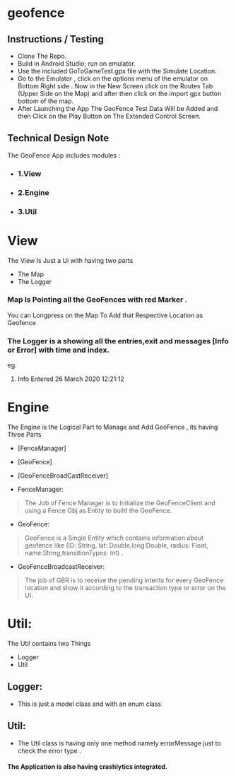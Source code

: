# geofence

## Instructions / Testing
 - Clone The Repo.
 - Build in Android Studio; run on emulator.
 - Use the included GoToGameTest.gpx file with the Simulate Location.
 - Go to the Emulator , click on the options menu of the emulator on Bottom Right side . Now in the New Screen click on the Routes Tab (Upper Side on the Map) and after then click on the import gpx button bottom of the map.
 - After Launching the App The GeoFence Test Data Will be Added and then Click on the Play Button on The Extended Control Screen.


## Technical Design Note
The GeoFence App  includes modules :
- ### 1.View
- ### 2.Engine
- ### 3.Util

# View
The View Is Just a Ui with having two parts 
 - The Map
 - The Logger

### Map Is Pointing all the GeoFences with red Marker .
You can Longpress on the Map To Add that Respective Location as Geofence

### The Logger is a showing all the entries,exit and messages [Info or Error] with time and index.
eg.
1. Info Entered 26 March 2020 12:21:12

# Engine
The Engine is the Logical Part to Manage and Add GeoFence , its having Three Parts
- [FenceManager] 
- [GeoFence] 
- [GeoFenceBroadCastReceiver] 
  
- FenceManager:
> The Job of Fence Manager is to Initialize the GeoFenceClient and using a Fence Obj as Entity to build the GeoFence.
- GeoFence:
> GeoFence is a Single Entity which contains information about geofence
> like (ID: String, lat: Double,long:Double, radius: Float, name:String,transitionTypes: Int) . 
- GeoFenceBroadcastReceiver:
> The job of GBR is to receive the pending intents for every GeoFence location and show it according to the transaction type or error on the UI.

# Util:
The Util contains two Things  
  - Logger 
  - Util
## Logger:
- This is just a model class and with an enum class 
## Util:
- The Util class is having only one method namely errorMessage just to check the error type .


 #### The Application is also having crashlytics integrated.

